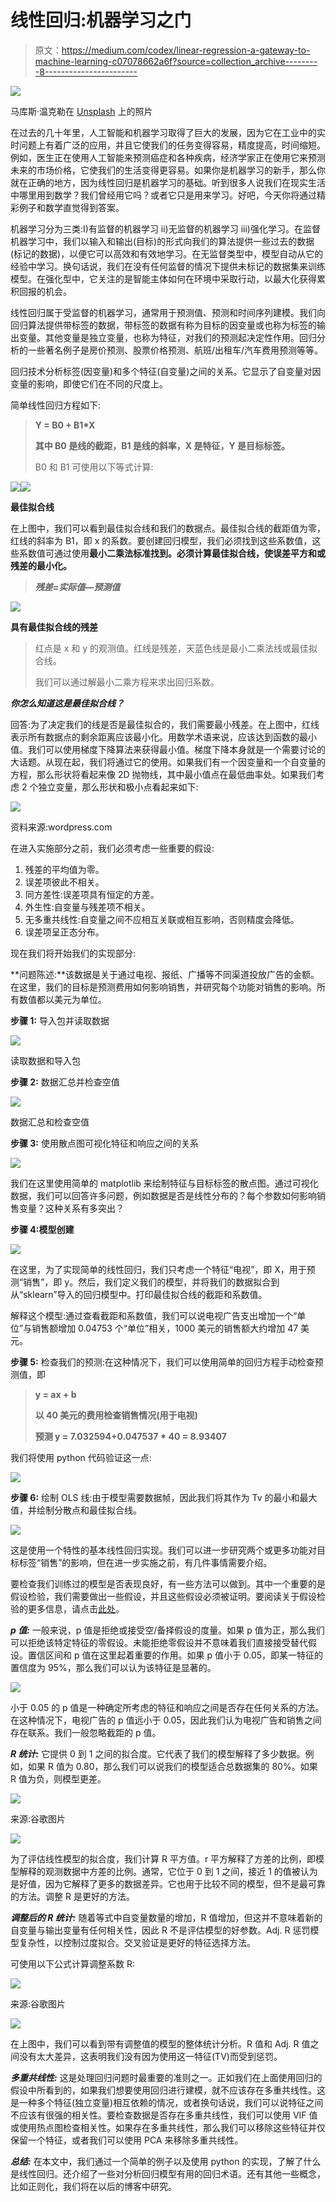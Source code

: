 # 线性回归:机器学习之门

> 原文：<https://medium.com/codex/linear-regression-a-gateway-to-machine-learning-c07078662a6f?source=collection_archive---------8----------------------->

![](img/7ae93e853c8254d4dcf7aeb325edc952.png)

马库斯·温克勒在 [Unsplash](https://unsplash.com?utm_source=medium&utm_medium=referral) 上的照片

在过去的几十年里，人工智能和机器学习取得了巨大的发展，因为它在工业中的实时问题上有着广泛的应用，并且它使我们的任务变得容易，精度提高，时间缩短。例如，医生正在使用人工智能来预测癌症和各种疾病，经济学家正在使用它来预测未来的市场价格，它使我们的生活变得更容易。如果你是机器学习的新手，那么你就在正确的地方，因为线性回归是机器学习的基础。听到很多人说我们在现实生活中哪里用到数学？我们曾经用它吗？或者它只是用来学习。好吧，今天你将通过精彩例子和数学直觉得到答案。

机器学习分为三类:I)有监督的机器学习 ii)无监督的机器学习 iii)强化学习。在监督机器学习中，我们以输入和输出(目标)的形式向我们的算法提供一些过去的数据(标记的数据)，以便它可以高效和有效地学习。在无监督类型中，模型自动从它的经验中学习。换句话说，我们在没有任何监督的情况下提供未标记的数据集来训练模型。在强化型中，它关注的是智能主体如何在环境中采取行动，以最大化获得累积回报的机会。

线性回归属于受监督的机器学习，通常用于预测值、预测和时间序列建模。我们向回归算法提供带标签的数据，带标签的数据有称为目标的因变量或也称为标签的输出变量。其他变量是独立变量，也称为特征，对我们的预测起决定性作用。回归分析的一些著名例子是房价预测、股票价格预测、航班/出租车/汽车费用预测等等。

回归技术分析标签(因变量)和多个特征(自变量)之间的关系。它显示了自变量对因变量的影响，即使它们在不同的尺度上。

简单线性回归方程如下:

> **Y = B0 + B1*X**
> 
> **其中 B0 是线的截距，B1 是线的斜率，X 是特征，Y 是目标标签。**
> 
> B0 和 B1 可使用以下等式计算:

![](img/9630654af8b930f2be333cc55af527aa.png)![](img/6117a1048e36179257326e91b34cd785.png)

**最佳拟合线**

在上图中，我们可以看到最佳拟合线和我们的数据点。最佳拟合线的截距值为零，红线的斜率为 B1，即 x 的系数。要创建回归模型，我们必须找到这些系数值，这些系数值可通过使用**最小二乘法标准找到。**必须计算最佳拟合线，使误差平方和或残差的**最小化。**

> ***残差=实际值—预测值***

![](img/78711568fd6048e4b307b0a9e42149c8.png)

**具有最佳拟合线的残差**

> 红点是 x 和 y 的观测值。红线是残差，天蓝色线是最小二乘法线或最佳拟合线。
> 
> 我们可以通过解最小二乘方程来求出回归系数。

***你怎么知道这是最佳拟合线？***

回答:为了决定我们的线是否是最佳拟合的，我们需要最小残差。在上图中，红线表示所有数据点的剩余距离应该最小化。用数学术语来说，应该达到函数的最小值。我们可以使用梯度下降算法来获得最小值。梯度下降本身就是一个需要讨论的大话题。从现在起，我们将通过它的使用。如果我们有一个因变量和一个自变量的方程，那么形状将看起来像 2D 抛物线，其中最小值点在最低曲率处。如果我们考虑 2 个独立变量，那么形状和极小点看起来如下:

![](img/a468e616762ff0bc55d256cc55fa1fda.png)

资料来源:wordpress.com

在进入实施部分之前，我们必须考虑一些重要的假设:

1.  残差的平均值为零。
2.  误差项彼此不相关。
3.  同方差性:误差项具有恒定的方差。
4.  外生性:自变量与残差项不相关。
5.  无多重共线性:自变量之间不应相互关联或相互影响，否则精度会降低。
6.  误差项呈正态分布。

现在我们将开始我们的实现部分:

**问题陈述:**该数据是关于通过电视、报纸、广播等不同渠道投放广告的金额。在这里，我们的目标是预测费用如何影响销售，并研究每个功能对销售的影响。所有数值都以美元为单位。

**步骤 1:** 导入包并读取数据

![](img/9872abc0aa0ef8f66636159a9d54eda6.png)

读取数据和导入包

**步骤 2:** 数据汇总并检查空值

![](img/f7d2190c6e92ed918ebc125075160f5c.png)

数据汇总和检查空值

**步骤 3:** 使用散点图可视化特征和响应之间的关系

![](img/2eb8e1feb18d4e6d5433220cea60c0ab.png)

我们在这里使用简单的 matplotlib 来绘制特征与目标标签的散点图。通过可视化数据，我们可以回答许多问题，例如数据是否是线性分布的？每个参数如何影响销售变量？这种关系有多突出？

**步骤 4:模型创建**

![](img/3a12ff0e28e630d33fd05a00875feb13.png)

在这里，为了实现简单的线性回归，我们只考虑一个特征“电视”，即 X，用于预测“销售”，即 y。然后，我们定义我们的模型，并将我们的数据拟合到从“sklearn”导入的回归模型中。打印最佳拟合线的截距和系数值。

解释这个模型:通过查看截距和系数值，我们可以说电视广告支出增加一个“单位”与销售额增加 0.04753 个“单位”相关，1000 美元的销售额大约增加 47 美元。

**步骤 5:** 检查我们的预测:在这种情况下，我们可以使用简单的回归方程手动检查预测值，即

> **y = ax + b**
> 
> **以 40 美元的费用检查销售情况(用于电视)**
> 
> **预测 y = 7.032594+0.047537 * 40 = 8.93407**

我们将使用 python 代码验证这一点:

![](img/456731a5e505ce749acdaea57bdd73cd.png)

**步骤 6:** 绘制 OLS 线:由于模型需要数据帧，因此我们将其作为 Tv 的最小和最大值，并绘制分散点和最佳拟合线。

![](img/469c2e848449838dfa04330376365a65.png)

这是使用一个特性的基本线性回归实现。我们可以进一步研究两个或更多功能对目标标签“销售”的影响，但在进一步实施之前，有几件事情需要介绍。

要检查我们训练过的模型是否表现良好，有一些方法可以做到。其中一个重要的是假设检验，我们需要做出一些假设，并且这些假设必须被证明。要阅读关于假设检验的更多信息，请点击[此处](https://www.section.io/engineering-education/hypothesis-testing-data-science/)。

***p 值:*** 一般来说，p 值是拒绝或接受空/备择假设的度量。如果 p 值为正，那么我们可以拒绝该特定特征的零假设。未能拒绝零假设并不意味着我们直接接受替代假设。置信区间和 p 值在这里起着重要的作用。如果 p 值小于 0.05，即某一特征的置信度为 95%，那么我们可以认为该特征是显著的。

![](img/699f7ad347f0a09f5c897b8539f791cf.png)

小于 0.05 的 p 值是一种确定所考虑的特征和响应之间是否存在任何关系的方法。在这种情况下，电视广告的 p 值远小于 0.05，因此我们认为电视广告和销售之间存在联系。我们一般忽略截距的 p 值。

***R 统计:*** 它提供 0 到 1 之间的拟合度。它代表了我们的模型解释了多少数据。例如，如果 R 值为 0.80，那么我们可以说我们的模型适合总数据集的 80%。如果 R 值为负，则模型更差。

![](img/061cae05c987f1b424fe675248e2ecef.png)

来源:谷歌图片

![](img/80e1625061d7ffeba1f2eece23284e32.png)

为了评估线性模型的拟合度，我们计算 R 平方值。r 平方解释了方差的比例，即模型解释的观测数据中方差的比例。通常，它位于 0 到 1 之间，接近 1 的值被认为是好值，因为它解释了更多的数据差异。它也用于比较不同的模型，但不是最可靠的方法。调整 R 是更好的方法。

***调整后的 R 统计:*** 随着等式中自变量数量的增加，R 值增加，但这并不意味着新的自变量与输出变量有任何相关性，因此 R 不是评估模型的好参数。Adj. R 惩罚模型复杂性，以控制过度拟合。交叉验证是更好的特征选择方法。

可使用以下公式计算调整系数 R:

![](img/ecf1613e1bfb699ac8e1904676d266cd.png)

来源:谷歌图片

![](img/fc4e02ce3ea89bc3ef504a681bcfe939.png)

在上图中，我们可以看到带有调整值的模型的整体统计分析。R 值和 Adj. R 值之间没有太大差异，这表明我们没有因为使用这一特征(TV)而受到惩罚。

***多重共线性:*** 这是处理回归问题时最重要的准则之一。正如我们在上面使用回归的假设中所看到的，如果我们想要使用回归进行建模，就不应该存在多重共线性。这是一种多个特征(独立变量)相互依赖的情况，或者换句话说，我们可以说特征之间不应该有很强的相关性。要检查数据是否存在多重共线性，我们可以使用 VIF 值或使用热点图检查相关性。如果存在多重共线性，那么我们可以移除这些特征并仅保留一个特征，或者我们可以使用 PCA 来移除多重共线性。

***总结:*** 在本文中，我们通过一个简单的例子以及使用 python 的实现，了解了什么是线性回归。还介绍了一些对分析回归模型有用的回归术语。还有其他一些概念，比如正则化，我们将在以后的博客中研究。